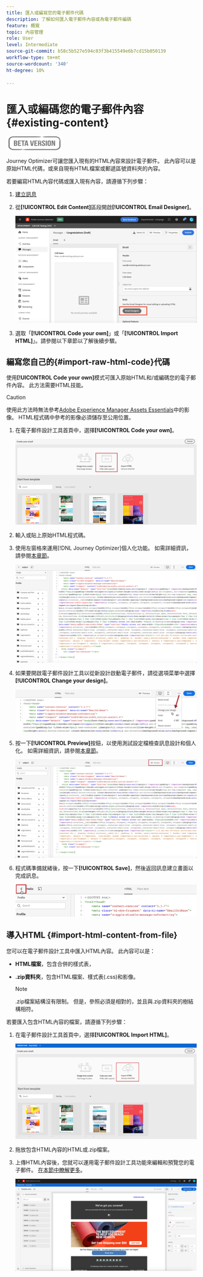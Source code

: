 ```yaml
---
title: 匯入或編寫您的電子郵件代碼
description: 了解如何匯入電子郵件內容或為電子郵件編碼
feature: 概覽
topic: 內容管理
role: User
level: Intermediate
source-git-commit: b58c5b527e594c03f3b415549e6b7cd15b050139
workflow-type: tm+mt
source-wordcount: '340'
ht-degree: 10%

---
```


# 匯入或編碼您的電子郵件內容 {#existing-content}

![](assets/do-not-localize/badge.png)

Journey Optimizer可讓您匯入現有的HTML內容來設計電子郵件。 此內容可以是原始HTML代碼，或來自現有HTML檔案或郵遞區號資料夾的內容。

若要編寫HTML內容代碼或匯入現有內容，請遵循下列步驟：

1. [建立訊息](create-message.md)

1. 從&#x200B;**[!UICONTROL Edit Content]**&#x200B;區段開啟&#x200B;**[!UICONTROL Email Designer]**。

   ![](assets/import-html_1.png)

1. 選取「**[!UICONTROL Code your own]**」或「**[!UICONTROL Import HTML]**」。請參閱以下章節以了解後續步驟。

## 編寫您自己的{#import-raw-html-code}代碼

使用&#x200B;**[!UICONTROL Code your own]**&#x200B;模式可匯入原始HTML和/或編碼您的電子郵件內容。 此方法需要HTML技能。

>[!CAUTION]
>
> 使用此方法時無法參考[Adobe Experience Manager Assets Essentials](assets-essentials.md)中的影像。 HTML程式碼中參考的影像必須儲存至公用位置。

1. 在電子郵件設計工具首頁中，選擇&#x200B;**[!UICONTROL Code your own]**。

   ![](assets/code-your-own.png)

1. 輸入或貼上原始HTML程式碼。

1. 使用左窗格來運用[!DNL Journey Optimizer]個人化功能。 如需詳細資訊，請參閱[本章節](personalization/personalize.md)。

   ![](assets/code-editor.png)

1. 如果要開啟電子郵件設計工具以從新設計啟動電子郵件，請從選項菜單中選擇&#x200B;**[!UICONTROL Change your design]**。

   ![](assets/code-editor-change-design.png)

1. 按一下&#x200B;**[!UICONTROL Preview]**&#x200B;按鈕，以使用測試設定檔檢查訊息設計和個人化。 如需詳細資訊，請參閱[本章節](preview.md)。

   ![](assets/code-editor-preview.png)

1. 程式碼準備就緒後，按一下&#x200B;**[!UICONTROL Save]**，然後返回訊息建立畫面以完成訊息。

   ![](assets/code-editor-save.png)


## 導入HTML {#import-html-content-from-file}

您可以在電子郵件設計工具中匯入HTML內容。 此內容可以是：

* **HTML檔案**，包含合併的樣式表，
* **.zip資料夾**，包含HTML檔案、樣式表(.css)和影像。

   >[!NOTE]
   >
   >.zip檔案結構沒有限制。 但是，參照必須是相對的，並且與.zip資料夾的樹結構相符。

若要匯入包含HTML內容的檔案，請遵循下列步驟：

1. 在電子郵件設計工具首頁中，選擇&#x200B;**[!UICONTROL Import HTML]**。

   ![](assets/import-html_2.png)

1. 拖放包含HTML內容的HTML或.zip檔案。

1. 上傳HTML內容後，您就可以運用電子郵件設計工具功能來編輯和預覽您的電子郵件。 [在本節中瞭解更多](create-email-content.md)。

   ![](assets/html-imported.png)
